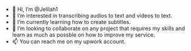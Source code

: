 - 👋 Hi, I’m @Jelilah1
- 👀 I’m interested in transcribing audios to text and videos to text. 
- 🌱 I’m currently learning how to create subtitles. 
- 💞️ I’m looking to collaborate on any project that requires my skills and learn as much as possble on how to improve my service. 
- 📫 You can reach me on my upwork account. 

<!---
Jelilah1/Jelilah1 is a ✨ special ✨ repository because its `README.md` (this file) appears on your GitHub profile.
You can click the Preview link to take a look at your changes.
--->
